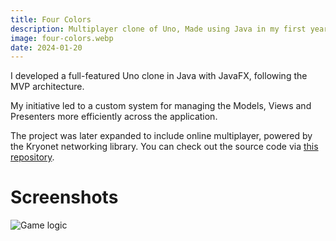 ```yaml
---
title: Four Colors
description: Multiplayer clone of Uno, Made using Java in my first year at KdG
image: four-colors.webp
date: 2024-01-20
---
```


I developed a full-featured Uno clone in Java with JavaFX, following the MVP architecture.

My initiative led to a custom system for managing the Models, Views and Presenters more efficiently across the application.

The project was later expanded to include online multiplayer, powered by the Kryonet networking library. You can check out the source code via [this repository](https://github.com/niceduckdev/four-colors).

# Screenshots
![Game logic](/images/projects/four-colors.webp)